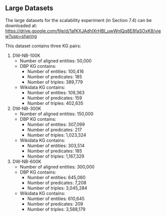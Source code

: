 ## Large Datasets
The large datasets for the scalability experiment (in Section 7.4) can be downloaded at: https://drive.google.com/file/d/1afKXJAdhIXrHBI_uwWnlQq8E8faSOxK8/view?usp=sharing

This dataset contains three KG pairs:

1. DW-NB-100K
   - Number of aligned entities: 50,000
   - DBP KG contains: 
     * Number of entities: 100,416 
     * Number of predicates: 185 
     * Number of triples: 389,779
   - Wikidata KG contains:
     * Number of entities: 109,363 
     * Number of predicates: 159
     * Number of triples: 402,635
2. DW-NB-300K
   - Number of aligned entities: 150,000
   - DBP KG contains: 
     * Number of entities: 307,099 
     * Number of predicates: 217 
     * Number of triples: 1,023,324
   - Wikidata KG contains:
     * Number of entities: 303,514 
     * Number of predicates: 185
     * Number of triples: 1,167,329
3. DW-NB-600K
   - Number of aligned entities: 300,000
   - DBP KG contains: 
     * Number of entities: 645,060 
     * Number of predicates: 7,208 
     * Number of triples: 3,045,284
   - Wikidata KG contains:
     * Number of entities: 610,645 
     * Number of predicates: 209
     * Number of triples: 3,588,179
